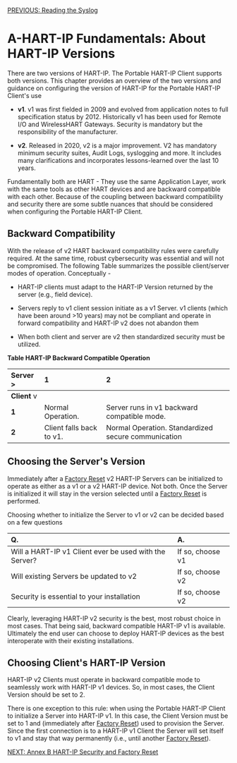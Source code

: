 [PREVIOUS: Reading the Syslog](./6-Reading%20the%20syslog.r1.md)

# A-HART-IP Fundamentals: About HART-IP Versions
There are two versions of HART-IP.  The Portable HART-IP Client supports both versions.  This chapter provides an overview of the two versions and guidance on configuring the version of HART-IP for the Portable HART-IP Client's use

- **v1**. v1 was first fielded in 2009 and evolved from application notes to full specification status by 2012.  Historically v1 has been used for Remote I/O and WirelessHART Gateways. Security is mandatory but the responsibility of the manufacturer.

- **v2**. Released in 2020, v2 is a major improvement.  V2 has mandatory minimum security suites, Audit Logs, syslogging and more.  It includes many clarifications and incorporates lessons-learned over the last 10 years.

Fundamentally both are HART - They use the same Application Layer, work with the same tools as other HART devices and are backward compatible with each other.  Because of the coupling between backward compatibility and security there are some subtle nuances that should be considered when configuring the Portable HART-IP Client.

## Backward Compatibility
With the release of v2 HART backward compatibility rules were carefully required.  At the same time, robust cybersecurity was essential and will not be compromised.  The following Table summarizes the possible client/server modes of operation.  Conceptually - 

- HART-IP clients must adapt to the HART-IP Version returned by the server (e.g., field device).

- Servers reply to v1 client session initiate as a v1 Server.  v1 clients (which have been around >10 years) may not be compliant and operate in forward compatibility and HART-IP v2 does not abandon them

- When both client and server are v2 then standardized security must be utilized.

**Table HART-IP Backward Compatible Operation**


|**Server** >|1|2|
|:--|:--|:--|
|**Client**  v| | |
|**1** | Normal Operation. | Server runs in v1 backward compatible mode. |
|**2** | Client falls back to v1.  | Normal Operation.  Standardized secure communication  |

## Choosing the Server's Version
Immediately after a [Factory Reset](B-Security%20and%20Factory%20Reset.r1.md) v2 HART-IP Servers can be initialized to operate as either as a v1 or a v2 HART-IP device.  Not both.  Once the Server is initialized it will stay in the version selected until a [Factory Reset](B-Security%20and%20Factory%20Reset.r1.md) is performed.  

Choosing whether to initialize the Server to v1 or v2 can be decided based on a few questions

|Q. | A.|
|:--|:--|
|Will a HART-IP v1 Client ever be used with the Server? | If so, choose v1|
|Will existing Servers be updated to v2| If so, choose v2|
|Security is essential to your installation | If so, choose v2|

Clearly, leveraging HART-IP v2 security is the best, most robust choice in most cases.  That being said, backward compatible HART-IP v1 is available. Ultimately the end user can choose to deploy HART-IP devices as the best interoperate with their existing installations. 


## Choosing Client's HART-IP Version
HART-IP v2 Clients must operate in backward compatible mode to seamlessly work with HART-IP v1 devices.  So, in most cases, the Client Version should be set to 2.

There is one exception to this rule: when using the Portable HART-IP Client to initialize a Server into HART-IP v1.  In this case, the Client Version must be set to 1 and (immediately after [Factory Reset](B-Security%20and%20Factory%20Reset.r1.md)) used to provision the Server.  Since the first connection is to a HART-IP v1 Client the Server will set itself to v1 and stay that way permanently (i.e., until another [Factory Reset](B-Security%20and%20Factory%20Reset.r1.md)).

[NEXT: Annex B HART-IP Security and Factory Reset](./B-Security%20and%20Factory%20Reset.r1.md)
